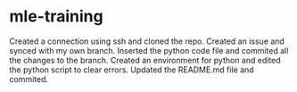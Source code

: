 
# mle-training

Created a connection using ssh and cloned the repo.
Created an issue and synced with my own branch.
Inserted the python code file and commited all the changes to the branch.
Created an environment for python and edited the python script to clear errors.
Updated the README.md file and commited.

